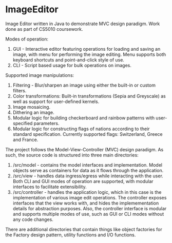 # ImageEditor

Image Editor written in Java to demonstrate MVC design paradigm. Work done as part of CS5010 coursework.

Modes of operation:
1. GUI - Interactive editor featuring operations for loading and saving an image, with menu for performing the image editing. Menu supports both keyboard shortcuts and point-and-click style of use.
2. CLI - Script based usage for bulk operations on images.

Supported image manipulations:
1. Filtering - Blur/sharpen an image using either the built-in or custom filters.
2. Color transformations: Built-in transformations (Sepia and Greyscale) as well as support for user-defined kernels.
3. Image mosaicing.
4. Dithering an image.
5. Modular logic for building checkerboard and rainbow patterns with user-specified parameters.
6. Modular logic for constructing flags of nations according to their standard specification. Currently supported flags: Switzerland, Greece and France.

The project follows the Model-View-Controller (MVC) design paradigm. As such, the source code is structured into three main directories:
1. /src/model - contains the model interfaces and implementation. Model objects serve as containers for data as it flows through the application.
2. /src/view - handles data ingress/egress while interacting with the user. Both CLI and GUI modes of operation are supported, with modular interfaces to facilitate extensibility.
3. /src/controller - handles the application logic, which in this case is the implementation of various image edit operations. The controller exposes interfaces that the view works with, and hides the implemementation details for abstraction purposes. Also, the controller interface is modular and supports multiple modes of use, such as GUI or CLI modes without any code changes.

There are additional directories that contain things like object factories for the Factory design pattern, utility functions and I/O functions.
